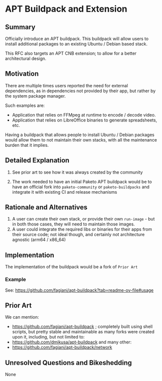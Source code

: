 # APT Buildpack and Extension

## Summary

Officially introduce an APT buildpack. This buildpack will allow users to install additional packages to an existing Ubuntu / Debian based stack.

This RFC also targets an APT CNB extension; to allow for a better architectural design.

## Motivation

There are multiple times users reported the need for external dependencies, as in dependencies not provided by their app, but rather by the system package manager.

Such examples are:

* Application that relies on FFMpeg at runtime to encode / decode video.
* Application that relies on LibreOffice binaries to generate spreadsheets, etc.

Having a buildpack that allows people to install Ubuntu / Debian packages would allow them to not maintain their own stacks, with all the maintenance burden that it implies.

## Detailed Explanation

1. See prior art to see how it was always created by the community

2. The work needed to have an initial Paketo APT buildpack would be to have an official fork into `paketo-community` or `paketo-buildpacks` and integrate it with existing CI and release mechanisms

## Rationale and Alternatives

1. A user can create their own stack, or provide their own `run-image` - but in both those cases, they will need to maintain those images.
2. A user could integrate the required libs or binaries for their apps from their source code; not ideal though, and certainly not architecture agnostic (arm64 / x86_64)

## Implementation

The implementation of the buildpack would be a fork of `Prior Art`

### Example

See: https://github.com/fagiani/apt-buildpack?tab=readme-ov-file#usage

## Prior Art

We can mention:

* https://github.com/fagiani/apt-buildpack ; completely built using shell scripts, but pretty stable and maintainable as many forks were created upon it, including, but not limited to:
* https://github.com/dmikusa/apt-buildpack and many other:
* https://github.com/fagiani/apt-buildpack/network

## Unresolved Questions and Bikeshedding

None

